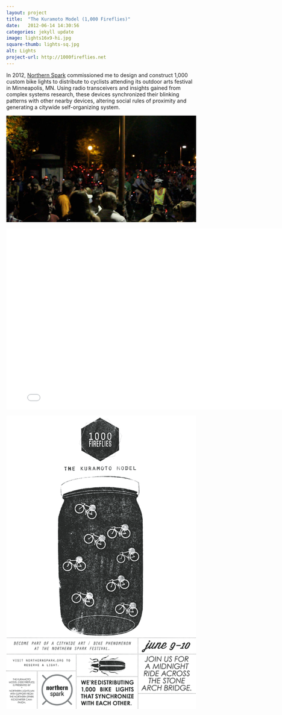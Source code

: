 ```yaml
---
layout: project
title:  "The Kuramoto Model (1,000 Fireflies)"
date:   2012-06-14 14:30:56
categories: jekyll update
image: lights16x9-hi.jpg
square-thumb: lights-sq.jpg
alt: Lights
project-url: http://1000fireflies.net
---
```


In 2012, [Northern Spark](http://northernspark.org) commissioned me to design and construct 1,000 custom bike lights to distribute to cyclists attending its outdoor arts festival in Minneapolis, MN. Using radio transceivers and insights gained from complex systems research, these devices synchronized their blinking patterns with other nearby devices, altering social rules of proximity and generating a citywide self-organizing system.

![Cyclists in Minneapolis](/img/large/ride.jpg)

<div class="embed-responsive embed-responsive-16by9">
<iframe width="800" height="480" src="//www.youtube.com/embed/2Qp9-YPwGMU" frameborder="0" allowfullscreen></iframe>
</div>

![Bike ride poster](/img/large/poster.png)